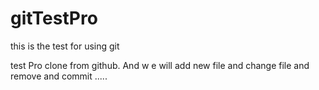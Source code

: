 # gitTestPro
this is the test for using git

test Pro clone from github.
And w e will add new file and change file and remove and commit .....
